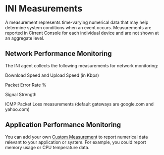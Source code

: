 ﻿# INI Measurements

A measurement represents time-varying numerical data that may help determine system conditions when an event occurs. Measurements are reported in Cirrent Console for each individual device and are not shown at an aggregate level.

## Network Performance Monitoring

The INI agent collects the following measurements for network monitoring:

Download Speed and Upload Speed (in Kbps)

Packet Error Rate %

Signal Strength

ICMP Packet Loss measurements (default gateways are google.com and yahoo.com)

## Application Performance Monitoring

You can add your own [Custom Measuremen](ini-custom-data-api)t to report numerical data relevant to your application or system. For example, you could report memory usage or CPU temperature data.
